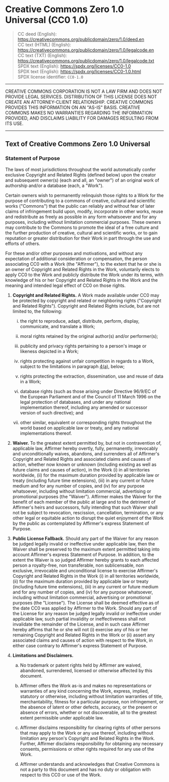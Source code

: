<!--
SPDX-FileContributor: author: Creative Commons | https://creativecommons.org/ | wikipedia_en:Creative_Commons
SPDX-FileContributor: formatter: gabldotink | email:gabl@gabl.ink | github:gabldotink
SPDX-FileCopyrightText: No rights reserved.
SPDX-FileName: ./licenses/CC0-1.0
SPDX-FileType: DOCUMENTATION
SPDX-FileType: TEXT
SPDX-FileType: SOURCE
SPDX-LicenseConcluded: CC0-1.0
SPDX-License-Identifier: CC0-1.0
-->

# Creative Commons Zero 1.0 Universal (CC0 1.0)

> CC deed (English): <https://creativecommons.org/publicdomain/zero/1.0/deed.en>  
> CC text (HTML) (English): <https://creativecommons.org/publicdomain/zero/1.0/legalcode.en>  
> CC text (TXT) (English): <https://creativecommons.org/publicdomain/zero/1.0/legalcode.txt>  
> SPDX text (English): <https://spdx.org/licenses/CC0-1.0>  
> SPDX text (English): <https://spdx.org/licenses/CC0-1.0.html>  
> SPDX license identifier: `CC0-1.0`

---

CREATIVE COMMONS CORPORATION IS NOT A LAW FIRM AND DOES NOT PROVIDE LEGAL SERVICES. DISTRIBUTION OF THIS LICENSE DOES NOT CREATE AN ATTORNEY-CLIENT RELATIONSHIP. CREATIVE COMMONS PROVIDES THIS INFORMATION ON AN "AS-IS" BASIS. CREATIVE COMMONS MAKES NO WARRANTIES REGARDING THE INFORMATION PROVIDED, AND DISCLAIMS LIABILITY FOR DAMAGES RESULTING FROM ITS USE.

---

## Text of Creative Commons Zero 1.0 Universal

### Statement of Purpose

The laws of most jurisdictions throughout the world automatically confer exclusive Copyright and Related Rights (defined below) upon the creator and subsequent owner(s) (each and all, an "owner") of an original work of authorship and/or a database (each, a "Work").

Certain owners wish to permanently relinquish those rights to a Work for the purpose of contributing to a commons of creative, cultural and scientific works ("Commons") that the public can reliably and without fear of later claims of infringement build upon, modify, incorporate in other works, reuse and redistribute as freely as possible in any form whatsoever and for any purposes, including without limitation commercial purposes. These owners may contribute to the Commons to promote the ideal of a free culture and the further production of creative, cultural and scientific works, or to gain reputation or greater distribution for their Work in part through the use and  efforts of others.

For these and/or other purposes and motivations, and without any expectation of additional consideration or compensation, the person associating CC0 with a Work (the "Affirmer"), to the extent that he or she is an owner of Copyright and Related Rights in the Work, voluntarily elects to apply CC0 to the Work and publicly distribute the Work under its terms, with knowledge of his or her Copyright and Related Rights in the Work and the meaning and intended legal effect of CC0 on those rights.

<ol type="1">

<li id="1">

  **Copyright and Related Rights.** A Work made available under CC0 may be protected by copyright and related or neighboring rights ("Copyright and Related Rights"). Copyright and Related Rights include, but are not limited to, the following:

<ol type="i">

<li id="1(i)">

   the right to reproduce, adapt, distribute, perform, display, communicate, and translate a Work;

</li>

<li id="1(ii)">

   moral rights retained by the original author(s) and/or performer(s);

</li>

<li id="1(iii)">

   publicity and privacy rights pertaining to a person's image or likeness depicted in a Work;

</li>

<li id="1(iv)">

   rights protecting against unfair competition in regards to a Work, subject to the limitations in paragraph [4(a)](#4(a)), below;

</li>

<li id="1(v)">

   rights protecting the extraction, dissemination, use and reuse of data in a Work;

</li>

<li id="1(vi)">

   database rights (such as those arising under Directive 96/9/EC of the European Parliament and of the Council of 11 March 1996 on the legal protection of databases, and under any national implementation thereof, including any amended or successor version of such directive); and

</li>

<li id="1(vii)">

   other similar, equivalent or corresponding rights throughout the world based on applicable law or treaty, and any national implementations thereof.

</li>

</ol>

<li id="2">

  **Waiver.** To the greatest extent permitted by, but not in contravention of, applicable law, Affirmer hereby overtly, fully, permanently, irrevocably and unconditionally waives, abandons, and surrenders all of Affirmer's Copyright and Related Rights and associated claims and causes of action, whether now known or unknown (including existing as well as future claims and causes of action), in the Work (i) in all territories worldwide, (ii) for the maximum duration provided by applicable law or treaty (including future time extensions), (iii) in any current or future medium and for any number of copies, and (iv) for any purpose whatsoever, including without limitation commercial, advertising or promotional purposes (the "Waiver"). Affirmer makes the Waiver for the benefit of each member of the public at large and to the detriment of Affirmer's heirs and successors, fully intending that such Waiver shall not be subject to revocation, rescission, cancellation, termination, or any other legal or equitable action to disrupt the quiet enjoyment of the Work by the public as contemplated by Affirmer's express Statement of Purpose.

</li>

<li id="3">

  **Public License Fallback.** Should any part of the Waiver for any reason be judged legally invalid or ineffective under applicable law, then the Waiver shall be preserved to the maximum extent permitted taking into account Affirmer's express Statement of Purpose. In addition, to the extent the Waiver is so judged Affirmer hereby grants to each affected person a royalty-free, non transferable, non sublicensable, non exclusive, irrevocable and unconditional license to exercise Affirmer's Copyright and Related Rights in the Work (i) in all territories worldwide, (ii) for the maximum duration provided by applicable law or treaty (including future time extensions), (iii) in any current or future medium and for any number of copies, and (iv) for any purpose whatsoever, including without limitation commercial, advertising or promotional purposes (the "License"). The License shall be deemed effective as of the date CC0 was applied by Affirmer to the Work. Should any part of the License for any reason be judged legally invalid or ineffective under applicable law, such partial invalidity or ineffectiveness shall not invalidate the remainder of the License, and in such case Affirmer hereby affirms that he or she will not (i) exercise any of his or her remaining Copyright and Related Rights in the Work or (ii) assert any associated claims and causes of action with respect to the Work, in either case contrary to Affirmer's express Statement of Purpose.

</li>

<li id="4">

  **Limitations and Disclaimers.**

<ol type="a">

<li id="4(a)">

   No trademark or patent rights held by Affirmer are waived, abandoned, surrendered, licensed or otherwise affected by this document.

</li>

<li id="4(b)">

   Affirmer offers the Work as-is and makes no representations or warranties of any kind concerning the Work, express, implied, statutory or otherwise, including without limitation warranties of title, merchantability, fitness for a particular purpose, non infringement, or the absence of latent or other defects, accuracy, or the present or absence of errors, whether or not discoverable, all to the greatest extent permissible under applicable law.

</li>

<li id="4(c)">

   Affirmer disclaims responsibility for clearing rights of other persons that may apply to the Work or any use thereof, including without limitation any person's Copyright and Related Rights in the Work. Further, Affirmer disclaims responsibility for obtaining any necessary consents, permissions or other rights required for any use of the Work.

</li>

<li id="4(d)">

   Affirmer understands and acknowledges that Creative Commons is not a party to this document and has no duty or obligation with respect to this CC0 or use of the Work.

</li>

</ol>

</li>

</ol>
